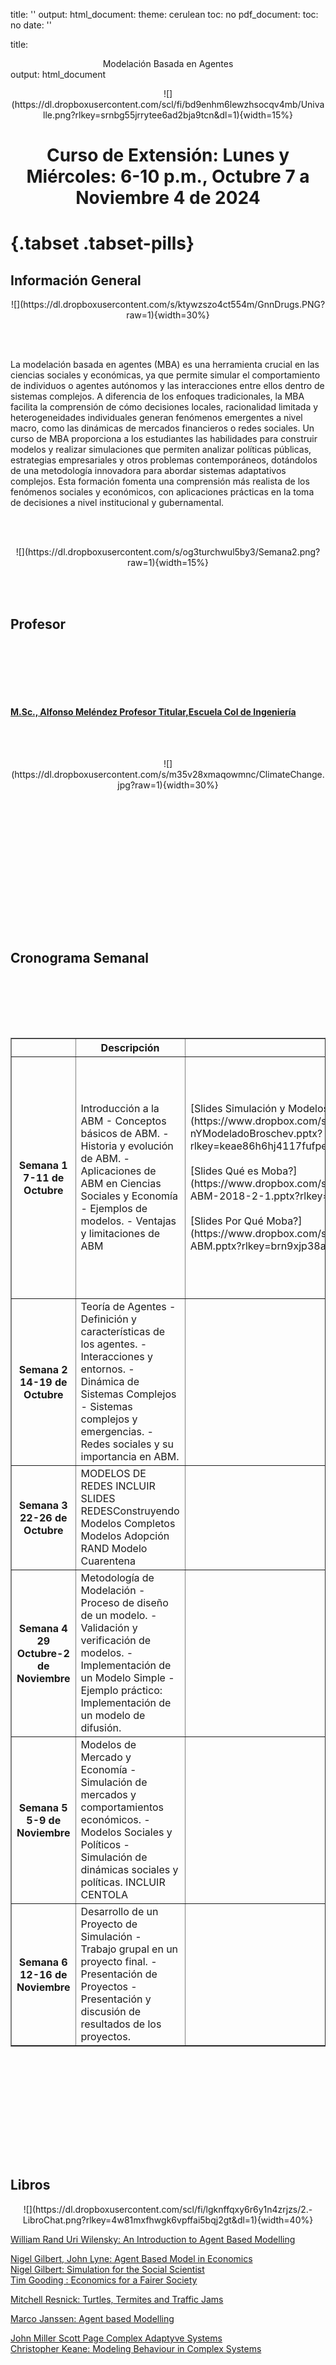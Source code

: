title: ''
output:
  html_document:
    theme: cerulean
    toc: no
  pdf_document:
    toc: no
date: ''

<style type="text/css">
.main-container {
  max-width: 1800px;
  margin-left: 100px;
  margin-right: auto;
}
</style>

title: <center>  Modelación Basada en Agentes </center>
output: html_document



<center>  ![](https://dl.dropboxusercontent.com/scl/fi/bd9enhm6lewzhsocqv4mb/Univalle.png?rlkey=srnbg55jrrytee6ad2bja9tcn&dl=1){width=15%} </center>

<center> <h1> Curso de Extensión: Lunes y Miércoles:  6-10 p.m., Octubre 7  a Noviembre 4 de 2024</h1> </center>

#  {.tabset .tabset-pills}




## Información General

<center> ![](https://dl.dropboxusercontent.com/s/ktywzszo4ct554m/GnnDrugs.PNG?raw=1){width=30%} </center>


<br></br>






La modelación basada en agentes (MBA) es una herramienta crucial en las ciencias sociales y económicas, ya que permite simular el comportamiento de individuos o agentes autónomos y las interacciones entre ellos dentro de sistemas complejos. A diferencia de los enfoques tradicionales, la MBA facilita la comprensión de cómo decisiones locales, racionalidad limitada y heterogeneidades individuales generan fenómenos emergentes a nivel macro, como las dinámicas de mercados financieros o redes sociales. Un curso de MBA proporciona a los estudiantes las habilidades para construir modelos y realizar simulaciones que permiten analizar políticas públicas, estrategias empresariales y otros problemas contemporáneos, dotándolos de una metodología innovadora para abordar sistemas adaptativos complejos. Esta formación fomenta una comprensión más realista de los fenómenos sociales y económicos, con aplicaciones prácticas en la toma de decisiones a nivel institucional y gubernamental.














<br></br>
<center> ![](https://dl.dropboxusercontent.com/s/og3turchwul5by3/Semana2.png?raw=1){width=15%} </center>

 <br></br>
 
## Profesor
 

<br></br>

<br></br>



#### [M.Sc., Alfonso Meléndez Profesor Titular,Escuela Col de Ingeniería](http://profesores.is.escuelaing.edu.co/~amelendez/HojaDeVida/HojaDeVida.html)

<br></br>
<center> ![](https://dl.dropboxusercontent.com/s/m35v28xmaqowmnc/ClimateChange.jpg?raw=1){width=30%} </center>
 <br></br>
 
 
 
 
 
<br></br>

<br></br>

<br></br>

<br></br>

## Cronograma Semanal

<br></br>


<br> </br>
<td>


</td>

<table border="1">
 <tr> 
    <th> </th>
    <th>Descripción</th>
    <th>Diapositivas</th>
    <th>Modelos Netlogo</th>
    <th> Talleres </th>
  </tr>
  
 <tr>
    
<th>Semana 1 7-11 de Octubre </th>
    
 <td>Introducción a la ABM
- Conceptos básicos de ABM.
- Historia y evolución de ABM.
- Aplicaciones de ABM en Ciencias Sociales y Economía
- Ejemplos de modelos.
- Ventajas y limitaciones de ABM <br>
 </td>
    
<td>
[Slides Simulación y Modelos](https://www.dropbox.com/scl/fi/706oksuu9cspypmdic8gb/Simulaci-nYModeladoBroschev.pptx?rlkey=keae86h6hj4117fufpeix7fme&dl=1)<br><br>
[Slides Qué es  Moba?](https://www.dropbox.com/scl/fi/4w6iqsj797gqv26stjywg/Qu-es-ABM-2018-2-1.pptx?rlkey=9cqgh971kc0k8d6kvo3wmmq0n&dl=1)<br><br>
[Slides Por Qué Moba?](https://www.dropbox.com/scl/fi/pqqbf2v39m8quiz9atoet/Por-que-ABM.pptx?rlkey=brn9xjp38axrl6zuj9pde61in&dl=1)<br>
 
</td>

<td> Netlogo Web:<br>
[Flocking Model](https://www.netlogoweb.org/launch#https://www.netlogoweb.org/assets/modelslib/Sample%20Models/Biology/Flocking.nlogo)<br>
[Wolf Sheep](https://www.netlogoweb.org/launch#https://www.netlogoweb.org/assets/modelslib/Sample%20Models/Biology/Wolf%20Sheep%20Predation.nlogo)<br>
[Ants](https://www.netlogoweb.org/launch#https://www.netlogoweb.org/assets/modelslib/Sample%20Models/Biology/Ants.nlogo)<br>
[Preferential Attachment](https://www.netlogoweb.org/launch#https://www.netlogoweb.org/assets/modelslib/Sample%20Models/Networks/Preferential%20Attachment.nlogo)<br>
[Spread of Disease](https://www.netlogoweb.org/launch#https://www.netlogoweb.org/assets/modelslib/IABM%20Textbook/chapter%206/Spread%20of%20Disease.nlogo)<br>
[Traffic Basic](https://www.netlogoweb.org/launch#https://www.netlogoweb.org/assets/modelslib/Sample%20Models/Social%20Science/Traffic%20Basic.nlogo)<br>
[Fire Model](https://www.netlogoweb.org/launch#https://www.netlogoweb.org/assets/modelslib/Sample%20Models/Earth%20Science/Fire.nlogo)<br>
[The Farol Bar](https://www.netlogoweb.org/launch#https://www.netlogoweb.org/assets/modelslib/IABM%20Textbook/chapter%203/El%20Farol%20Extensions/El%20Farol%20Extension%201.nlogo)<br>
Netlogo: <br>
[Modelo Evacuación](https://www.dropbox.com/scl/fi/s35g4moixgr5lu0gb6bzy/1.-ModeloZoZobra531.nlogo?rlkey=5hr88btf6y2z9axp5p5saoy8s&dl=1)<br>
[Pedestrian ECI(zip)](https://www.dropbox.com/scl/fi/xl81pco6k2u4f58bomt89/Pedestrian.zip?rlkey=6fve51bbwzjcwpz3m4oxw7qmd&dl=1)<br>
[Venecia Botes(zip)](https://www.dropbox.com/scl/fi/69re61kgehbsm6nkjmpsb/VeniceBotesGrandes.zip?rlkey=12zrxa40tqa8g6xhu52u9tr2a&dl=1)<br>

</td>
       
 <td>
  Talleres Lectura (Libro MOBA):<br>
  [Qué es un Modelo? ](http://profesores.is.escuelaing.edu.co/~amelendez/_book/qu%C3%A9-es-un-modelo.html)<br>
  [Modelación Basada en agentes](http://profesores.is.escuelaing.edu.co/~amelendez/_book/modelacion-basada-en-agentes.html)<br>
  [Historia de ABM](http://profesores.is.escuelaing.edu.co/~amelendez/_book/algo-de-historia.html)<br>
  [Ocho Modelos Clásicos](http://profesores.is.escuelaing.edu.co/~amelendez/_book/ocho-modelos-cl%C3%A1sicos.html)
  Talleres Netlogo (Libro MOBA):<br>
  [Taller Uno Netlogo](http://profesores.is.escuelaing.edu.co/~amelendez/_book/buscadores-de-hongos.html)
  Actividad Interactiva:<br>
  [La parábola de los polígonos](https://ncase.me/polygons-es/)
  [Schelling Plays Go](https://www.complexity-explorables.org/explorables/t-schelling-plays-go/)
 </td>
 
 </tr>
 
 
 <tr> 
 
 
 
  <th>Semana  2 14-19 de Octubre</th>
   <td> Teoría de Agentes
- Definición y características de los agentes.
- Interacciones y entornos.
- Dinámica de Sistemas Complejos
- Sistemas complejos y emergencias.
- Redes sociales y su importancia en ABM.</td>
    
<td>
    
        
  </td>
  
  <td> Modelos sir:<br>
  [Sir EcDiferenciales](https://www.dropbox.com/scl/fi/pd335rk3zkhoi5m0uxoyd/1.-SirEcDiferencial.nlogo?rlkey=5vcqjr22am4clx4q8j58hljso&dl=1)
  [Sir Sistema Dinámico](https://www.dropbox.com/scl/fi/vstwbcciwmg1h0nstaapa/2.-SirSistemaDinamico.nlogo?rlkey=m6wghm10aakhk7xw0h7r9f3vi&dl=1)
  [Sir Modelo Agentes](https://www.dropbox.com/scl/fi/cbm0x76kdxlmw89e2veh3/3.-SirModeloAgentes.nlogo?rlkey=bmxajzeco80imastf4dybzj2l&dl=1)
        </td>
        
<td>
Talleres Netlogo:<br>

[Guía Taller Helechos](https://www.dropbox.com/scl/fi/1qvd8t3clojlguqgn5wtf/GuiaEspa-ol.docx?rlkey=hw036klx3knol7lpzc4192w8r&dl=1)<br>
[Guía Modelo Infección Simple](https://www.dropbox.com/scl/fi/ahb33hnvsasliwgs25nfu/GuiaEspa-olConPreguntas.docx?rlkey=mi4ag5uga3xtq9hpefiyswrnd&dl=1)<br>
[Guía Modelo del Fuego](https://www.dropbox.com/scl/fi/b6b8rlcjc3fzguzwn2ot4/GuiaEspa-ol.docx?rlkey=vrkqf697t7qr0fhipa154bpyd&dl=1)<br>
Actividad Interactiva:<br>
[The Wisdom and Madness of Crowds](https://ncase.me/crowds/)

 </td>
 
 </tr>
 
 <tr>
    <th>Semana 3 22-26 de Octubre</th>
    <td>MODELOS DE REDES
        INCLUIR SLIDES REDESConstruyendo Modelos Completos   
     Modelos Adopción RAND
     Modelo Cuarentena</td>
    
<td>
    
        
  </td>
  
  <td>Modelos Sofisticados<br>
  
  
  
   </td>
        
<td>
[Video Taller Cuarentena](https://www.youtube.com/watch?v=lwbIHHxmjpk)
[Video Modelo de Adopción (Rand)](https://www.youtube.com/watch?v=0yo71qHZYCc)
 </td>
  </tr>
  
  
   <tr>
   
   
   <th>Semana 4 29 Octubre-2 de Noviembre </th>
   <td>Metodología de Modelación
- Proceso de diseño de un modelo.
- Validación y verificación de modelos.
- Implementación de un Modelo Simple
- Ejemplo práctico: Implementación de un modelo de difusión.</td>
    
   <td>  
       </td>
    
<td>
      </td>
        
 <td>
 
    
  </td>
  
  </tr>
  
  <th>Semana 5 5-9 de Noviembre </th>
   <td>Modelos de Mercado y Economía
- Simulación de mercados y comportamientos económicos.
- Modelos Sociales y Políticos
- Simulación de dinámicas sociales y políticas.
INCLUIR CENTOLA</td>
    
   <td>  
      </td>
    
<td>[Toy Trader, Tim Gooding](https://www.dropbox.com/scl/fi/2t8zl1kqep4hial8f3pu3/Toy-Trader-2019.nlogo?rlkey=k9u70jh3824siyv9z7xg89icq&dl=1)<br>
  [Difusión Cultural, AxelRod](https://www.dropbox.com/scl/fi/yqucsmlebucntz61h9tvo/Difusion-Cultural.nlogo?rlkey=tg25fjkzmyo27ybmd9t7ktaqd&dl=1)<br>
  [Distribución de la Riqueza](https://www.dropbox.com/scl/fi/owcvc8695com360arab23/DistribucionRiqueza.nlogo?rlkey=bffpxyj05gcsb8fqq6ydaxfex&dl=1)<br>
  [Modelo de Mercado](https://www.dropbox.com/scl/fi/44559vv7flx8qp1glb0el/ModelMarket61.nlogo?rlkey=gntf574ekvhjalhdat9kt432d&dl=1)<br>
  [Reservas Bancarias](https://www.dropbox.com/scl/fi/x6vpg2yj8hv88jq3zn7ap/Reservas-Bancarias.nlogo?rlkey=stft01m5tehtykx5bl1r062xi&dl=1)
        </td>
        
 <td>
 Talleres Netlogo:<br>
 [Guía Modelo Simple Economy](https://www.dropbox.com/scl/fi/a7crgsyaw8v3m0c31cqqd/GuiaEspa-ol.docx?rlkey=ebu7rnztheskyuxo16nkqxprr&dl=1)<br>
 [Guía Modelo Oferta Demanda](https://www.dropbox.com/scl/fi/izdtvnua3npmq2ppe0nqt/GuiaEspa-ol.docx?rlkey=ut92egfuf1cxab5cn1alpe7pf&dl=1)<br>
    
  </td>
  
  </tr>
  
  <th>Semana 6 12-16  de Noviembre </th>
   <td> Desarrollo de un Proyecto de Simulación
- Trabajo grupal en un proyecto final.
- Presentación de Proyectos
- Presentación y discusión de resultados de los proyectos.</td>
    
   <td>  
     </td>
    
<td>
        </td>
        
 <td>
 
    
  </td>
  
  </tr>
 
 
</table>

<br> </br>
<br> </br>

<br> </br>

<br> </br>






 

 
## Libros


<center>  ![](https://dl.dropboxusercontent.com/scl/fi/lgknffqxy6r6y1n4zrjzs/2.-LibroChat.png?rlkey=4w81mxfhwgk6vpffai5bqj2gt&dl=1){width=40%}  </center>

[William Rand Uri Wilensky: An Introduction to Agent Based Modelling](https://www.dropbox.com/scl/fi/lumj07jemtqsfe0li3he1/WilenskyRandLibroNetLogo.pdf?rlkey=waliot0xz1hy7bz457vly3uzt&dl=1)<br>

[Nigel Gilbert, John Lyne: Agent Based Model in Economics](https://www.dropbox.com/scl/fi/8pybw7mylnxp9m30wgvpe/Gilbert-G.-Nigel_-Hamill-Lynne-Agent-based-modelling-in-economics-2015-Wiley.pdf?rlkey=it0f2j1i334d9n4lwbwqyw6vn&dl=1)<br>
[Nigel Gilbert: Simulation for the Social Scientist](https://www.dropbox.com/scl/fi/1mta4irflbd9gvf0zaliu/GilbertSimulationSocialScientist.pdf?rlkey=4z24v27sqdopfagjepxcioosg&dl=1)<br>
[Tim Gooding : Economics for a Fairer Society](https://www.dropbox.com/scl/fi/o6azflcjglgg65lvmhkcu/Tim-Gooding-Economics-for-a-Fairer-Society_-Going-Back-to-Basics-using-Agent-Based-Models-Springer-International-Publishing_-Palgrave-Pivot-2019.pdf?rlkey=1sgkq104b8yveg6epbnif2lcl&dl=1)<br>

[Mitchell Resnick: Turtles, Termites and Traffic Jams](https://www.dropbox.com/scl/fi/rfvy0vr4s49bfdqsgvz5z/Turtles-Termites-and-Traffic-Jams_-Explorations-in-Mitchel-Resnick-1994-MIT-Press-9780262181624-23362d21e02b250202d286fcedf9ead7-Anna-s-Archive.pdf?rlkey=wxxvg8lwob0c5nc0r8gd2o0kk&dl=1)<br>

[Marco Janssen: Agent based Modelling](https://www.dropbox.com/scl/fi/43vvv7aocajocmwt6n214/Marco-Janssen-AgentBasedModeling.pdf?rlkey=9qf2c7x694shgl595jakvzyn1&dl=1)<br>

[John Miller Scott Page Complex Adaptyve Systems](https://www.dropbox.com/scl/fi/vy32fn8ehhkm7fhc7imo0/Princeton-Studies-in-Complexity-John-H.-Miller-Scott-E.-Page-Complex-Adaptive-Systems.pdf?rlkey=kzmtrlkp60rtk10dnlilaz1w5&dl=1)<br>
[Christopher Keane: Modeling Behaviour in Complex Systems](https://www.dropbox.com/scl/fi/9cnf0eqgw8cwo0o3iq0dt/Christopher-Keane-MPH-ScD-Modeling-Behavior-in-Complex-Public-Health-Systems_-Simulation-and-Games-for-Action-and-Evaluation-Springer-Publishing-Company-2013.pdf?rlkey=z2f8j14jvqtjck731h2b6pu0v&dl=1)<br>



<br></br>
<br></br>



<br></br>

<br></br>





## Artículos

<center> ![](https://dl.dropboxusercontent.com/scl/fi/nsuq5vpn6i9abafwrw82d/3.-Articulos-Chatgpt.png?rlkey=iupt997vc456f4qas5gqtqsyq&dl=1){width=40%} </center>

 [OpenAi Gpt](https://openai.com/index/gpt-4-research/)


## Cursos en Línea


<center>  ![](https://dl.dropboxusercontent.com/scl/fi/wmo5a4k00xvzecnlq09lt/4.-Curso-ChatGpt.png?rlkey=ter3spaj318o4qghq4ui40pty&dl=1){width=40%}  </center>




[Agent Based Modelling for Social Research: Southampton University](https://www.ncrm.ac.uk/resources/online/ABM_index.php)<br>
[Agent Based Modelling Columbia University](https://www.publichealth.columbia.edu/research/population-health-methods/agent-based-modeling)<br>
[Models of Social Dynamcis, Paul Smaldino](https://learn.culturalevolutionsociety.org/social_dynamics_module/)<br>
[Coursera Dan Centola, Network Dynamic of Social Behaviour](https://www.coursera.org/learn/networkdynamics)

<br></br>
<br></br>

<br></br>

<br></br>



## Videos


<center>  ![](https://dl.dropboxusercontent.com/scl/fi/ma38u1l9na3o87ypo41py/5.-Videos-ChatGpt.png?rlkey=6ddj6k3492aczfpgnm4es57j6&dl=1){width=40%}  </center>




1.  [Flight Patterns](https://www.youtube.com/watch?v=ttH7sQ48n5k)

 
<br> </br>

<br> </br>

<br> </br>


## Enlaces de Internet


<center> ![](https://dl.dropboxusercontent.com/scl/fi/gcizljzg3urw96qh9bkj2/6.-Enlaces-ChatGpt.png?rlkey=qrfxif60396l13a4fzqzuitc5&dl=1){width=50%} </center>


### Actividades Interactivas

 ¡¡¡¡ New Complexity Explorables !!!!!! (Nicky case ):<br>


<br><br><br><br>

### Páginas Web


[Social Networks in Movies](https://moviegalaxies.com/)








<br></br> <br></br>


<br></br><br></br><br></br><br><br>
<br></br><br></br><br></br>















